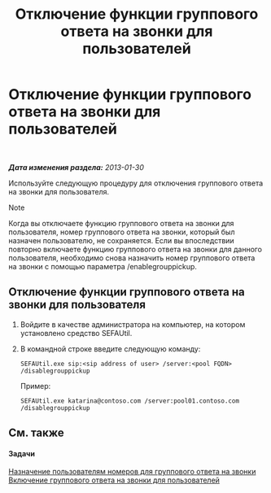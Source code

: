 ﻿---
title: Отключение функции группового ответа на звонки для пользователей
TOCTitle: Отключение функции группового ответа на звонки для пользователей
ms:assetid: 91b06f9e-2840-45a2-bbb3-6a29179b9a9f
ms:mtpsurl: https://technet.microsoft.com/ru-ru/library/JJ945638(v=OCS.15)
ms:contentKeyID: 52058285
ms.date: 05/19/2016
mtps_version: v=OCS.15
ms.translationtype: HT
---

# Отключение функции группового ответа на звонки для пользователей

 

_**Дата изменения раздела:** 2013-01-30_

Используйте следующую процедуру для отключения группового ответа на звонки для пользователя.

> [!note]  
> Когда вы отключаете функцию группового ответа на звонки для пользователя, номер группового ответа на звонки, который был назначен пользователю, не сохраняется. Если вы впоследствии повторно включаете функцию группового ответа на звонки для данного пользователя, необходимо снова назначить номер группового ответа на звонки с помощью параметра /enablegrouppickup.

## Отключение функции группового ответа на звонки для пользователя

1.  Войдите в качестве администратора на компьютер, на котором установлено средство SEFAUtil.

2.  В командной строке введите следующую команду:
    
        SEFAUtil.exe sip:<sip address of user> /server:<pool FQDN> /disablegrouppickup
    
    Пример:
    
        SEFAUtil.exe katarina@contoso.com /server:pool01.contoso.com /disablegrouppickup

## См. также

#### Задачи

[Назначение пользователям номеров для группового ответа на звонки](lync-server-2013-assign-group-call-pickup-numbers-to-users.md)  
[Включение группового ответа на звонки для пользователей](lync-server-2013-enable-group-call-pickup-for-users.md)

